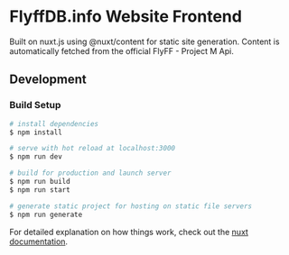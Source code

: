 # FlyffDB.info Website Frontend

Built on nuxt.js using @nuxt/content for static site generation. Content is automatically fetched from the official FlyFF - Project M Api.

## Development
### Build Setup

```bash
# install dependencies
$ npm install

# serve with hot reload at localhost:3000
$ npm run dev

# build for production and launch server
$ npm run build
$ npm run start

# generate static project for hosting on static file servers
$ npm run generate
```

For detailed explanation on how things work, check out the [nuxt documentation](https://nuxtjs.org).

